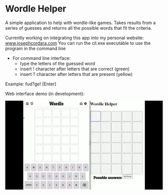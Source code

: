 # Wordle Helper
A simple application to help with wordle-like games. Takes results from a 
series of guesses and returns all the possible words that fit the criteria.

Currently working on integrating this app into my personal website: www.josephcordara.com
You can run the cli.exe executable to use the program in the command line

- For command line interface:
  - type the letters of the guessed word
  - insert ! character after letters that are correct (green)
  - insert ? character after letters that are present (yellow)

Example: fud?ge! [Enter]


Web interface demo (in development):

![wordle-helper-demo](assets/wordle-helper-demo.gif)
